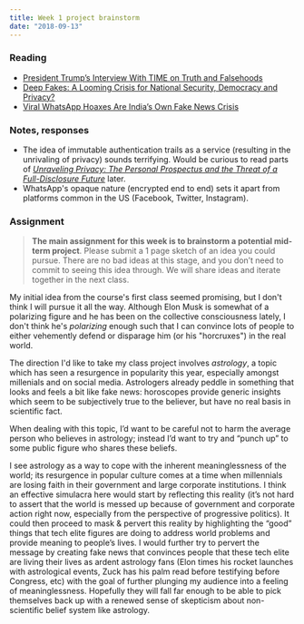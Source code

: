 ```yaml
---
title: Week 1 project brainstorm
date: "2018-09-13"
---
```


### Reading

-   [President Trump’s Interview With TIME on Truth and Falsehoods](http://time.com/4710456/donald-trump-time-interview-truth-fal/)
-   [Deep Fakes: A Looming Crisis for National Security, Democracy and Privacy?](https://www.lawfareblog.com/deep-fakes-looming-crisis-national-security-democracy-and-privacy)
-   [Viral WhatsApp Hoaxes Are India’s Own Fake News Crisis](https://www.buzzfeednews.com/article/pranavdixit/viral-whatsapp-hoaxes-are-indias-own-fake-news-crisis)

### Notes, responses

-   The idea of immutable authentication trails as a service (resulting in the unrivaling of privacy) sounds terrifying. Would be curious to read parts of [_Unraveling Privacy: The Personal Prospectus and the Threat of a Full-Disclosure Future_](https://scholarlycommons.law.northwestern.edu/nulr/vol105/iss3/4/) later.
-   WhatsApp's opaque nature (encrypted end to end) sets it apart from platforms common in the US (Facebook, Twitter, Instagram).

### Assignment

> **The main assignment for this week is to brainstorm a potential mid-term project**. Please submit a 1 page sketch of an idea you could pursue. There are no bad ideas at this stage, and you don’t need to commit to seeing this idea through. We will share ideas and iterate together in the next class.

My initial idea from the course's first class seemed promising, but I don't think I will pursue it all the way. Although Elon Musk is somewhat of a polarizing figure and he has been on the collective consciousness lately, I don't think he's _polarizing_ enough such that I can convince lots of people to either vehemently defend or disparage him (or his "horcruxes") in the real world.

The direction I'd like to take my class project involves _astrology_, a topic which has seen a resurgence in popularity this year, especially amongst millenials and on social media. Astrologers already peddle in something that looks and feels a bit like fake news: horoscopes provide generic insights which seem to be subjectively true to the believer, but have no real basis in scientific fact.

When dealing with this topic, I’d want to be careful not to harm the average person who believes in astrology; instead I’d want to try and “punch up” to some public figure who shares these beliefs.

I see astrology as a way to cope with the inherent meaninglessness of the world; its resurgence in popular culture comes at a time when millennials are losing faith in their government and large corporate institutions. I think an effective simulacra here would start by reflecting this reality (it’s not hard to assert that the world is messed up because of government and corporate action right now, especially from the perspective of progressive politics). It could then proceed to mask & pervert this reality by highlighting the “good” things that tech elite figures are doing to address world problems and provide meaning to people’s lives. I would further try to pervert the message by creating fake news that convinces people that these tech elite are living their lives as ardent astrology fans (Elon times his rocket launches with astrological events, Zuck has his palm read before testifying before Congress, etc) with the goal of further plunging my audience into a feeling of meaninglessness. Hopefully they will fall far enough to be able to pick themselves back up with a renewed sense of skepticism about non-scientific belief system like astrology.
